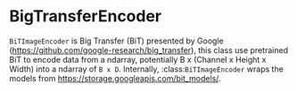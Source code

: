 # BigTransferEncoder

`BiTImageEncoder` is Big Transfer (BiT) presented by Google (https://github.com/google-research/big_transfer), this class use pretrained BiT to encode data from a ndarray, potentially B x (Channel x Height x Width) into a ndarray of `B x D`. Internally, :class:`BiTImageEncoder` wraps the models from https://storage.googleapis.com/bit_models/. 